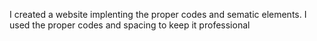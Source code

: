 I created a website implenting the proper codes and sematic elements. I used the proper codes and spacing to keep it professional 
